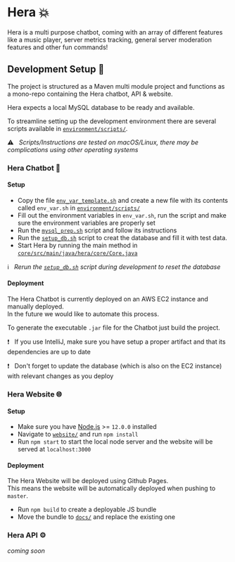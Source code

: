 # Hera :boom:

Hera is a multi purpose chatbot, coming with an array of different features like a music player, server metrics tracking, general server moderation features and other fun commands!

## Development Setup :rocket:

The project is structured as a Maven multi module project and functions as a mono-repo containing the Hera chatbot, API & website.

Hera expects a local MySQL database to be ready and available.  

To streamline setting up the development environment there are several scripts available in [`environment/scripts/`](https://github.com/AarKro/Hera/tree/master/environment/scripts).  

:warning: &nbsp; _Scripts/Instructions are tested on macOS/Linux, there may be complications using other operating systems_

### Hera Chatbot :robot:

#### Setup

* Copy the file [`env_var_template.sh`](https://github.com/AarKro/Hera/blob/master/environment/scripts/env_var_template.sh) and create a new file with its contents called `env_var.sh` in [`environment/scripts/`](https://github.com/AarKro/Hera/tree/master/environment/scripts)
* Fill out the environment variables in `env_var.sh`, run the script and make sure the environment variables are properly set
* Run the [`mysql_prep.sh`](https://github.com/AarKro/Hera/blob/master/environment/scripts/mysql_prep.sh) script and follow its instructions
* Run the [`setup_db.sh`](https://github.com/AarKro/Hera/blob/master/environment/scripts/setup_db.sh) script to creat the database and fill it with test data.
* Start Hera by running the main method in [`core/src/main/java/hera/core/Core.java`](https://github.com/AarKro/Hera/blob/master/core/src/main/java/hera/core/Core.java)

:information_source: &nbsp; _Rerun the [`setup_db.sh`](https://github.com/AarKro/Hera/blob/master/environment/scripts/setup_db.sh) script during development to reset the database_

#### Deployment

The Hera Chatbot is currently deployed on an AWS EC2 instance and manually deployed.  
In the future we would like to automate this process.  

To generate the executable `.jar` file for the Chatbot just build the project.

:exclamation: &nbsp; If you use IntelliJ, make sure you have setup a proper artifact and that its dependencies are up to date  

:exclamation: &nbsp; Don't forget to update the database (which is also on the EC2 instance) with relevant changes as you deploy

### Hera Website :globe_with_meridians:

#### Setup

* Make sure you have [Node.js](https://nodejs.org/en/) >= `12.0.0` installed
* Navigate to [`website/`](https://github.com/AarKro/Hera/tree/master/website) and run `npm install`
* Run `npm start` to start the local node server and the website will be served at `localhost:3000`

#### Deployment

The Hera Website will be deployed using Github Pages.  
This means the website will be automatically deployed when pushing to `master`.

* Run `npm build` to create a deployable JS bundle
* Move the bundle to [`docs/`](https://github.com/AarKro/Hera/tree/master/docs) and replace the existing one


### Hera API :gear:
_coming soon_
